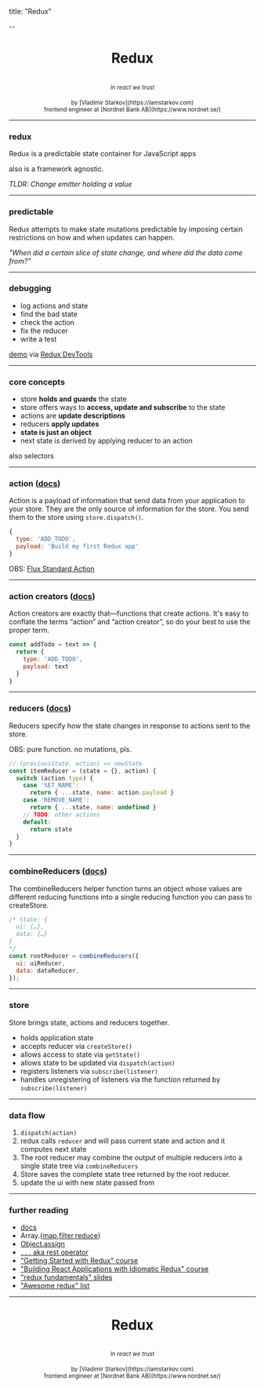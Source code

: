 title: "Redux"

--

<center>
  <h1>Redux</h1>
  <br />
  <small>
    <i>In react we trust</i>
  </small>
  <br />
  <br />
  <small>
    by [Vladimir Starkov](https://iamstarkov.com)
    <br>
    frontend engineer at [Nordnet Bank AB](https://www.nordnet.se/)
  </small>
</center>

---

### redux

Redux is a predictable state container for JavaScript apps

also is a framework agnostic.

*TLDR: Change emitter holding a value*

---

### predictable

Redux attempts to make state mutations predictable by imposing certain restrictions on how and when updates can happen.

*"When did a certain slice of state change, and where did the data come from?"*

---

### debugging

* log actions and state
* find the bad state
* check the action
* fix the reducer
* write a test

[demo](http://argelius.github.io/react-onsenui-redux-weather/) via [Redux DevTools](https://chrome.google.com/webstore/detail/redux-devtools/lmhkpmbekcpmknklioeibfkpmmfibljd)

---

### core concepts

* store **holds and guards** the state
* store offers ways to **access, update and subscribe** to the state
* actions are **update descriptions**
* reducers **apply updates**
* **state is just an object**
* next state is derived by applying reducer to an action

also selectors

---

### action ([docs](https://redux.js.org/basics/actions))

Action is a payload of information that send data from your application to your store. They are the only source of information for the store. You send them to the store using `store.dispatch()`.

```js
{
  type: 'ADD_TODO',
  payload: 'Build my first Redux app'
}
```

OBS: [Flux Standard Action](https://github.com/acdlite/flux-standard-action/)

---

### action creators ([docs](https://redux.js.org/basics/actions#action-creators))

Action creators are exactly that—functions that create actions. It's easy to conflate the terms “action” and “action creator”, so do your best to use the proper term.

```js
const addTodo = text => {
  return {
    type: 'ADD_TODO',
    payload: text
  }
}
```

---

### reducers ([docs](https://redux.js.org/basics/reducers))

Reducers specify how the state changes in response to actions sent to the store.

OBS: pure function. no mutations, pls.

```js
// (previousState, action) => newState
const itemReducer = (state = {}, action) {
  switch (action.type) {
    case 'SET_NAME':
      return { ...state, name: action.payload }
    case 'REMOVE_NAME':
      return { ...state, name: undefined }
    // TODO: other actions
    default:
      return state
  }
}
```

---

### combineReducers ([docs](https://redux.js.org/api-reference/combinereducers))

The combineReducers helper function turns an object whose values are different reducing functions into a single reducing function you can pass to createStore.

```js
/* State: {
  ui: {…},
  data: {…}
}
*/
const rootReducer = combineReducers({
  ui: uiReducer,
  data: dataReducer,
});
```

---

### store

Store brings state, actions and reducers together.

* holds application state
* accepts reducer via `createStore()`
* allows access to state via `getState()`
* allows state to be updated via `dispatch(action)`
* registers listeners via `subscribe(listener)`
* handles unregistering of listeners via the function returned by `subscribe(listener)`

---

### data flow

1. `dispatch(action)`
2. redux calls `reducer` and will pass current state and action and it computes next state
3. The root reducer may combine the output of multiple reducers into a single state tree via `combineReducers`
4. Store saves the complete state tree returned by the root reducer.
5. update the ui with new state passed from

---

### further reading

* [docs](https://redux.js.org/)
* Array.{[map](https://developer.mozilla.org/en-US/docs/Web/JavaScript/Reference/Global_Objects/Array/map),[filter](https://developer.mozilla.org/en-US/docs/Web/JavaScript/Reference/Global_Objects/Array/filter),[reduce](https://developer.mozilla.org/en-US/docs/Web/JavaScript/Reference/Global_Objects/Array/reduce)}
* [Object.assign](https://developer.mozilla.org/en-US/docs/Web/JavaScript/Reference/Global_Objects/Object/assign)
* [`...` aka rest operator](https://developer.mozilla.org/en-US/docs/Web/JavaScript/Reference/Operators/Spread_syntax)
* ["Getting Started with Redux" course](https://egghead.io/courses/getting-started-with-redux)
* ["Building React Applications with Idiomatic Redux" course](https://egghead.io/courses/building-react-applications-with-idiomatic-redux)
* ["redux fundamentals" slides](http://blog.isquaredsoftware.com/presentations/2018-03-redux-fundamentals/)
* ["Awesome redux" list](https://github.com/xgrommx/awesome-redux)

---

<center>
  <h1>Redux</h1>
  <br />
  <small>
    <i>In react we trust</i>
  </small>
  <br />
  <br />
  <small>
    by [Vladimir Starkov](https://iamstarkov.com)
    <br>
    frontend engineer at [Nordnet Bank AB](https://www.nordnet.se/)
  </small>
</center>
